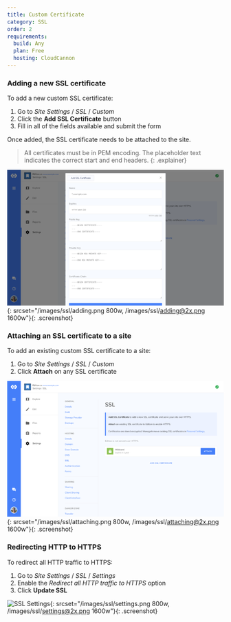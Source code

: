 ```yaml
---
title: Custom Certificate
category: SSL
order: 2
requirements:
  build: Any
  plan: Free
  hosting: CloudCannon
---
```


### Adding a new SSL certificate

To add a new custom SSL certificate:

1. Go to *Site Settings* / *SSL* / *Custom*
2. Click the **Add SSL Certificate** button
3. Fill in all of the fields available and submit the form

Once added, the SSL certificate needs to be attached to the site.

> All certificates must be in PEM encoding. The placeholder text indicates the correct start and end headers.
{: .explainer}

![Adding a new SSL certificate](/images/ssl/adding.png){: srcset="/images/ssl/adding.png 800w, /images/ssl/adding@2x.png 1600w"}{: .screenshot}

### Attaching an SSL certificate to a site

To add an existing custom SSL certificate to a site:

1. Go to *Site Settings* / *SSL* / *Custom*
2. Click **Attach** on any SSL certificate

![Attaching an SSL certificate](/images/ssl/attaching.png){: srcset="/images/ssl/attaching.png 800w, /images/ssl/attaching@2x.png 1600w"}{: .screenshot}

### Redirecting HTTP to HTTPS

To redirect all HTTP traffic to HTTPS:

1. Go to *Site Settings* / *SSL* / *Settings*
2. Enable the *Redirect all HTTP traffic to HTTPS* option
3. Click **Update SSL**

![SSL Settings](/images/ssl/settings.png){: srcset="/images/ssl/settings.png 800w, /images/ssl/settings@2x.png 1600w"}{: .screenshot}
